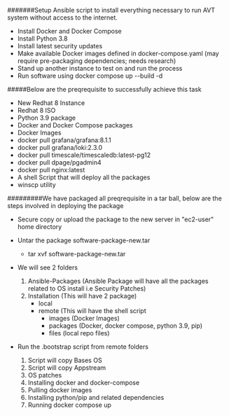 #######Setup Ansible script to install everything necessary to run AVT system without access to the internet.


- Install Docker and Docker Compose
- Install Python 3.8
- Install latest security updates
- Make available Docker images defined in docker-compose.yaml (may require pre-packaging dependencies; needs research)
- Stand up another instance to test on and run the process
- Run software using docker compose up --build -d

#####Below are the preqrequisite to successfully achieve  this task

- New Redhat 8 Instance
- Redhat 8 ISO
- Python 3.9 package
- Docker and Docker Compose packages
- Docker Images
 - docker pull grafana/grafana:8.1.1
 - docker pull grafana/loki:2.3.0
 - docker pull timescale/timescaledb:latest-pg12
 - docker pull dpage/pgadmin4
 - docker pull nginx:latest
- A shell Script that will deploy all the packages
- winscp utility

#########We have packaged all preqrequisite in a tar ball, below are the steps involved in deploying the package

- Secure copy or upload the package to the new server in "ec2-user" home directory
- Untar the package software-package-new.tar
	- tar xvf software-package-new.tar
- We will see 2 folders 
	1) Ansible-Packages (Ansible Package will have all the packages related to OS install i.e Security Patches)
	2) Installation (This will have 2 package)
	   - local
	   - remote (This will have the shell script
	     - images (Docker Images)
		 - packages (Docker, docker compose, python 3.9, pip) 
		 - files (local repo files)
		 
- Run the .bootstrap script from remote folders
  1) Script will copy Bases OS
  2) Script will copy Appstream
  3) OS patches
  4) Installing docker and docker-compose
  5) Pulling docker images
  6) Installing python/pip and related dependencies
  7) Running docker compose up
	
